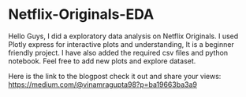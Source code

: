 # Netflix-Originals-EDA
Hello Guys, I did a exploratory data analysis on Netflix Originals. I used Plotly express for interactive plots and understanding, It is a beginner friendly project. I have also added the required csv files and python notebook. Feel free to add new plots and explore dataset.

Here is the link to the blogpost check it out and share your views: https://medium.com/@vinamragupta98?p=ba19663ba3a9
